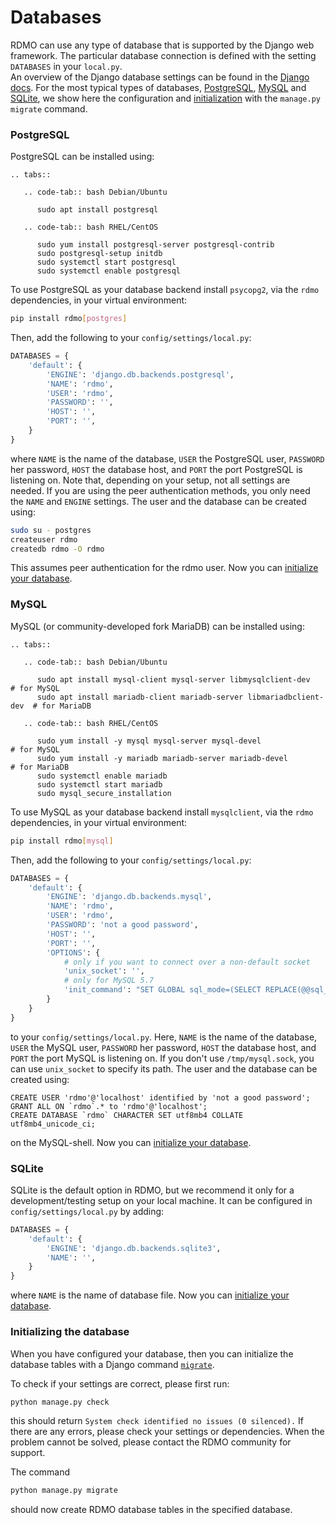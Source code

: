 # Databases

RDMO can use any type of database that is supported by the Django web framework. The particular database connection is defined with the setting `DATABASES` in your `local.py`.  
An overview of the Django database settings can be found in the [Django docs](https://docs.djangoproject.com/en/4.2/ref/settings/#databases). For the most typical types of databases, [PostgreSQL](#postgresql), [MySQL](#mysql) and [SQLite](#sqlite), we show here the configuration and [initialization](#initializing-the-database) with the `manage.py migrate` command.

### PostgreSQL

PostgreSQL can be installed using:


```{eval-rst}
.. tabs::

   .. code-tab:: bash Debian/Ubuntu

      sudo apt install postgresql

   .. code-tab:: bash RHEL/CentOS

      sudo yum install postgresql-server postgresql-contrib
      sudo postgresql-setup initdb
      sudo systemctl start postgresql
      sudo systemctl enable postgresql
```

To use PostgreSQL as your database backend install `psycopg2`, via the `rdmo` dependencies, in your virtual environment:

```bash
pip install rdmo[postgres]
```

Then, add the following to your `config/settings/local.py`:

```python
DATABASES = {
    'default': {
        'ENGINE': 'django.db.backends.postgresql',
        'NAME': 'rdmo',
        'USER': 'rdmo',
        'PASSWORD': '',
        'HOST': '',
        'PORT': '',
    }
}
```

where `NAME` is the name of the database, `USER` the PostgreSQL user, `PASSWORD` her password, `HOST` the database host, and `PORT` the port PostgreSQL is listening on. Note that, depending on your setup, not all settings are needed. If you are using the peer authentication methods, you only need the `NAME` and `ENGINE` settings. The user and the database can be created using:

```bash
sudo su - postgres
createuser rdmo
createdb rdmo -O rdmo
```

This assumes peer authentication for the rdmo user.
Now you can [initialize your database](#initializing-the-database).

### MySQL


MySQL (or community-developed fork MariaDB) can be installed using:


```{eval-rst}
.. tabs::

   .. code-tab:: bash Debian/Ubuntu

      sudo apt install mysql-client mysql-server libmysqlclient-dev        # for MySQL
      sudo apt install mariadb-client mariadb-server libmariadbclient-dev  # for MariaDB

   .. code-tab:: bash RHEL/CentOS

      sudo yum install -y mysql mysql-server mysql-devel                   # for MySQL
      sudo yum install -y mariadb mariadb-server mariadb-devel             # for MariaDB
      sudo systemctl enable mariadb
      sudo systemctl start mariadb
      sudo mysql_secure_installation
```

To use MySQL as your database backend install `mysqlclient`, via the `rdmo` dependencies, in your virtual environment:

```bash
pip install rdmo[mysql]
```

Then, add the following to your `config/settings/local.py`:

```python
DATABASES = {
    'default': {
        'ENGINE': 'django.db.backends.mysql',
        'NAME': 'rdmo',
        'USER': 'rdmo',
        'PASSWORD': 'not a good password',
        'HOST': '',
        'PORT': '',
        'OPTIONS': {
            # only if you want to connect over a non-default socket
            'unix_socket': '',
            # only for MySQL 5.7
            'init_command': "SET GLOBAL sql_mode=(SELECT REPLACE(@@sql_mode,'ONLY_FULL_GROUP_BY',''));"
        }
    }
}
```

to your `config/settings/local.py`. Here, `NAME` is the name of the database, `USER` the MySQL user, `PASSWORD` her password, `HOST` the database host, and `PORT` the port MySQL is listening on. If you don't use `/tmp/mysql.sock`, you can use `unix_socket` to specify its path. The user and the database can be created using:

```mysql
CREATE USER 'rdmo'@'localhost' identified by 'not a good password';
GRANT ALL ON `rdmo`.* to 'rdmo'@'localhost';
CREATE DATABASE `rdmo` CHARACTER SET utf8mb4 COLLATE utf8mb4_unicode_ci;
```

on the MySQL-shell.
 Now you can [initialize your database](#initializing-the-database).


### SQLite

SQLite is the default option in RDMO, but we recommend it only for a development/testing setup on your local machine. It can be configured in `config/settings/local.py` by adding:

```python
DATABASES = {
    'default': {
        'ENGINE': 'django.db.backends.sqlite3',
        'NAME': '',
    }
}
```

where `NAME` is the name of database file. Now you can [initialize your database](#initializing-the-database).

### Initializing the database

When you have configured your database, then you can initialize the database tables with a Django command [`migrate`](https://docs.djangoproject.com/en/4.2/ref/django-admin/#migrate).

To check if your settings are correct, please first run:
```bash
python manage.py check
```
this should return `System check identified no issues (0 silenced).` If there are any errors, please check your settings or dependencies. When the problem cannot be solved, please contact the RDMO community for support.

The command

```bash
python manage.py migrate
```
should now create RDMO database tables in the specified database.
